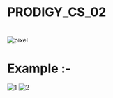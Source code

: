 # PRODIGY_CS_02
#
![pixel](https://github.com/Souvik65/PRODIGY_CS_02/assets/97207393/b3aacf95-70ab-4562-b815-cba05b4aafe7)

# Example :-
![1](https://github.com/Souvik65/PRODIGY_CS_02/assets/97207393/60e405d8-74b2-48da-9efd-cc4179630a47)
![2](https://github.com/Souvik65/PRODIGY_CS_02/assets/97207393/7f83f04d-3ecc-48eb-b049-11f0a9f520aa)

